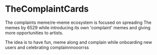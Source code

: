 # TheComplaintCards

The complaints meme/re-meme ecosystem is focused on spreading The memes by 6529 while introducing its own 'complaint' memes and giving more opportunities to artists.

The idea is to have fun, meme along and complain while onboarding new users and celebrating complainnnooorrss
